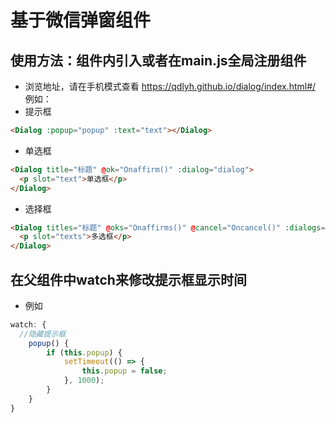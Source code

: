 # 基于微信弹窗组件
## 使用方法：组件内引入或者在main.js全局注册组件
* 浏览地址，请在手机模式查看 https://qdlyh.github.io/dialog/index.html#/<br/>
例如： 
* 提示框
```html
<Dialog :popup="popup" :text="text"></Dialog>
```
* 单选框
```html
<Dialog title="标题" @ok="Onaffirm()" :dialog="dialog">
  <p slot="text">单选框</p>
</Dialog>
```
* 选择框
```html
<Dialog titles="标题" @oks="Onaffirms()" @cancel="Oncancel()" :dialogs="dialogs">
  <p slot="texts">多选框</p>
</Dialog>
```
## 在父组件中watch来修改提示框显示时间<br/>
* 例如
```javascript
watch: {
  //隐藏提示框
    popup() {
        if (this.popup) {
            setTimeout(() => {
                this.popup = false;
            }, 1000);
        }
    }
}
```
